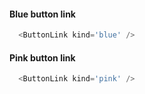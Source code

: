 #### Blue button link
```js
  <ButtonLink kind='blue' />
```
#### Pink button link
```js
  <ButtonLink kind='pink' />
```
